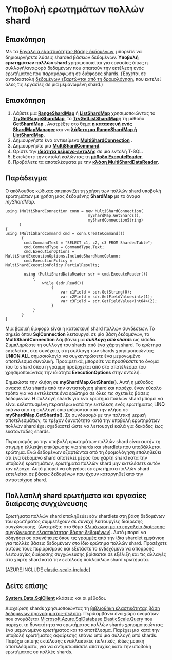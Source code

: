 <properties 
    pageTitle="Υποβολή ερωτημάτων πολλών shard | Microsoft Azure" 
    description="Εκτέλεση ερωτημάτων σε shards χρήση της βιβλιοθήκης ελαστικότητας βάση δεδομένων προγράμματος-πελάτη." 
    services="sql-database" 
    documentationCenter="" 
    manager="jhubbard" 
    authors="torsteng" 
    editor=""/>

<tags 
    ms.service="sql-database" 
    ms.workload="sql-database" 
    ms.tgt_pltfrm="na" 
    ms.devlang="na" 
    ms.topic="article" 
    ms.date="04/12/2016" 
    ms.author="torsteng"/>

# <a name="multi-shard-querying"></a>Υποβολή ερωτημάτων πολλών shard

## <a name="overview"></a>Επισκόπηση

Με τα [Εργαλεία ελαστικότητας βάσης δεδομένων](sql-database-elastic-scale-introduction.md), μπορείτε να δημιουργήσετε λύσεις sharded βάσεων δεδομένων. **Υποβολή ερωτημάτων πολλών shard** χρησιμοποιείται για εργασίες όπως η συλλογή/αναφορά δεδομένων που απαιτούν την εκτέλεση ενός ερωτήματος που παραμόρφωση σε διάφορες shards. (Έρχεται σε αντιδιαστολή [δεδομένων εξαρτώνται από τη δρομολόγηση](sql-database-elastic-scale-data-dependent-routing.md), που εκτελεί όλες τις εργασίες σε μια μεμονωμένη shard.) 

## <a name="overview"></a>Επισκόπηση

1. Λάβετε μια [**RangeShardMap**](https://msdn.microsoft.com/library/azure/dn807318.aspx) ή [**ListShardMap**](https://msdn.microsoft.com/library/azure/dn807370.aspx) χρησιμοποιώντας το [**TryGetRangeShardMap**](https://msdn.microsoft.com/library/azure/microsoft.azure.sqldatabase.elasticscale.shardmanagement.shardmapmanager.trygetrangeshardmap.aspx), το [**TryGetListShardMap**](https://msdn.microsoft.com/library/azure/microsoft.azure.sqldatabase.elasticscale.shardmanagement.shardmapmanager.trygetlistshardmap.aspx)ή τη μέθοδο [**GetShardMap**](https://msdn.microsoft.com/library/azure/microsoft.azure.sqldatabase.elasticscale.shardmanagement.shardmapmanager.getshardmap.aspx) . Ανατρέξτε στο θέμα [**η κατασκευή ενός ShardMapManager**](sql-database-elastic-scale-shard-map-management.md#constructing-a-shardmapmanager) και να [**λάβετε μια RangeShardMap ή ListShardMap**](sql-database-elastic-scale-shard-map-management.md#get-a-rangeshardmap-or-listshardmap).
2. Δημιουργήστε ένα αντικείμενο **[MultiShardConnection](https://msdn.microsoft.com/library/azure/microsoft.azure.sqldatabase.elasticscale.query.multishardconnection.aspx)** .
2. Δημιουργήστε μια **[MultiShardCommand](https://msdn.microsoft.com/library/azure/microsoft.azure.sqldatabase.elasticscale.query.multishardcommand.aspx)**. 
3. Ορίστε την **[ιδιότητα κείμενο-εντολής](https://msdn.microsoft.com/library/azure/microsoft.azure.sqldatabase.elasticscale.query.multishardcommand.commandtext.aspx#P:Microsoft.Azure.SqlDatabase.ElasticScale.Query.MultiShardCommand.CommandText)** σε μια εντολή T-SQL.
3. Εκτελέστε την εντολή καλώντας τη **[μέθοδο ExecuteReader](https://msdn.microsoft.com/library/azure/microsoft.azure.sqldatabase.elasticscale.query.multishardcommand.executereader.aspx)**.
4. Προβάλετε τα αποτελέσματα με την **[κλάση MultiShardDataReader](https://msdn.microsoft.com/library/azure/microsoft.azure.sqldatabase.elasticscale.query.multisharddatareader.aspx)**. 

## <a name="example"></a>Παράδειγμα

Ο ακόλουθος κώδικας απεικονίζει τη χρήση των πολλών shard υποβολή ερωτημάτων με χρήση μιας δεδομένης **ShardMap** με το όνομα *myShardMap*. 

    using (MultiShardConnection conn = new MultiShardConnection( 
                                        myShardMap.GetShards(), 
                                        myShardConnectionString) 
          ) 
    { 
    using (MultiShardCommand cmd = conn.CreateCommand())
           { 
            cmd.CommandText = "SELECT c1, c2, c3 FROM ShardedTable"; 
            cmd.CommandType = CommandType.Text; 
            cmd.ExecutionOptions = MultiShardExecutionOptions.IncludeShardNameColumn; 
            cmd.ExecutionPolicy = MultiShardExecutionPolicy.PartialResults; 

            using (MultiShardDataReader sdr = cmd.ExecuteReader()) 
                { 
                    while (sdr.Read())
                        { 
                            var c1Field = sdr.GetString(0); 
                            var c2Field = sdr.GetFieldValue<int>(1); 
                            var c3Field = sdr.GetFieldValue<Int64>(2);
                        } 
                } 
           } 
    } 

 
Μια βασική διαφορά είναι η κατασκευή shard πολλών συνδέσεων. Το σημείο όπου **SqlConnection** λειτουργεί σε μία βάση δεδομένων, το **MultiShardConnection** λαμβάνει μια ***συλλογή από shards*** ως είσοδο. Συμπληρώστε τη συλλογή του shards από ένα χάρτη shard. Το ερώτημα εκτελείται, στη συνέχεια, στη συλλογή των shards χρησιμοποιώντας **UNION ALL** σημασιολογία να συγκεντρώσετε ένα μεμονωμένο αποτέλεσμα συνολική. Προαιρετικά, μπορείτε να προσθέσετε το όνομα του το shard όπου η γραμμή προέρχεται από στο αποτέλεσμα του χρησιμοποιώντας την ιδιότητα **ExecutionOptions** στην εντολή. 

Σημειώστε την κλήση σε **myShardMap.GetShards()**. Αυτή η μέθοδος ανακτά όλα shards από την αντιστοίχιση shard και παρέχει έναν εύκολο τρόπο για να εκτελέσετε ένα ερώτημα σε όλες τις σχετικές βάσεις δεδομένων. Η συλλογή shards για ένα ερώτημα πολλών shard μπορεί να είναι εκλεπτυσμένη περαιτέρω κατά την εκτέλεση ενός ερωτήματος LINQ επάνω από τη συλλογή επιστρέφονται από την κλήση σε **myShardMap.GetShards()**. Σε συνδυασμό με την πολιτική μερική αποτελεσμάτων, το τρέχον δυνατότητα κατά την υποβολή ερωτημάτων πολλών shard έχει σχεδιαστεί ώστε να λειτουργεί καλά για δεκάδες έως εκατοντάδες shards.

Περιορισμός με την υποβολή ερωτημάτων πολλών shard είναι αυτήν τη στιγμή η έλλειψη επικύρωσης για shards και shardlets που υποβάλλεται ερώτημα. Ενώ δεδομένων εξαρτώνται από τη δρομολόγηση επαληθεύει ότι ένα δεδομένο shard αποτελεί μέρος του χάρτη shard κατά την υποβολή ερωτημάτων, ερωτήματα πολλών shard μην εκτελέσετε αυτόν τον έλεγχο. Αυτό μπορεί να οδηγήσει σε ερωτήματα πολλών shard εκτελείται σε βάσεις δεδομένων που έχουν καταργηθεί από την αντιστοίχιση shard.

## <a name="multi-shard-queries-and-split-merge-operations"></a>Πολλαπλή shard ερωτήματα και εργασίες διαίρεσης συγχώνευσης

Ερωτήματα πολλών shard επαληθεύει εάν shardlets στη βάση δεδομένων του ερωτήματος συμμετέχουν σε συνεχή λειτουργίες διαίρεσης συγχώνευσης. (Ανατρέξτε στο θέμα [Κλιμάκωση με το εργαλείο διαίρεσης συγχώνευσης ελαστικότητας βάσης δεδομένων](sql-database-elastic-scale-overview-split-and-merge.md)). Αυτό μπορεί να οδηγήσει σε ασυνέπειες όπου τις γραμμές από την ίδια shardlet εμφάνιση για πολλές βάσεις δεδομένων στο ίδιο ερώτημα πολλών shard. Προσέχετε αυτούς τους περιορισμούς και εξετάστε το ενδεχόμενο να απορροής λειτουργίες διαίρεσης συγχώνευσης βρίσκεται σε εξέλιξη και τις αλλαγές στο χάρτη shard κατά την εκτέλεση πολλαπλών shard ερωτήματα.

[AZURE.INCLUDE [elastic-scale-include](../../includes/elastic-scale-include.md)]

## <a name="see-also"></a>Δείτε επίσης
**[System.Data.SqlClient](http://msdn.microsoft.com/library/System.Data.SqlClient.aspx)** κλάσεις και οι μέθοδοι.


Διαχείριση shards χρησιμοποιώντας τη [βιβλιοθήκη ελαστικότητας βάση δεδομένων προγράμματος-πελάτη](sql-database-elastic-database-client-library.md). Περιλαμβάνει ένα χώρο ονομάτων που ονομάζεται [Microsoft.Azure.SqlDatabase.ElasticScale.Query](https://msdn.microsoft.com/library/azure/microsoft.azure.sqldatabase.elasticscale.query.aspx) που παρέχει τη δυνατότητα να ερωτήματος πολλών shards χρησιμοποιώντας ένα μεμονωμένο ερωτήματος και το αποτέλεσμα. Παρέχει μια κατά την υποβολή ερωτήματος αφαίρεσης επάνω από μια συλλογή από shards. Παρέχει επίσης εκτέλεσης εναλλακτικές πολιτικές, ιδίως μερική αποτελέσματα, για να αντιμετωπίσετε αποτυχίες κατά την υποβολή ερωτήματος σε πολλές shards.  

 